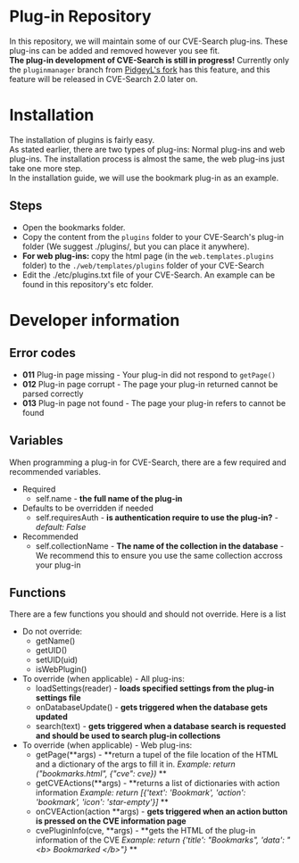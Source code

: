 # Plug-in Repository
In this repository, we will maintain some of our CVE-Search plug-ins. These plug-ins can be added and removed however you see fit.  <br />
**The plug-in development of CVE-Search is still in progress!**
Currently only the `pluginmanager` branch from <a href=www.github.com/PidgeyL/CVE-Search>PidgeyL's fork</a> has this feature, and this feature will be released in CVE-Search 2.0 later on.

# Installation
The installation of plugins is fairly easy. <br />
As stated earlier, there are two types of plug-ins: Normal plug-ins and web plug-ins. The installation process is almost the same, the web plug-ins just take one more step. <br />
In the installation guide, we will use the bookmark plug-in as an example.
## Steps
 * Open the bookmarks folder.
 * Copy the content from the `plugins` folder to your CVE-Search's plug-in folder (We suggest ./plugins/, but you can place it anywhere).
 * **For web plug-ins:** copy the html page (in the `web.templates.plugins` folder) to the `./web/templates/plugins` folder of your CVE-Search
 * Edit the ./etc/plugins.txt file of your CVE-Search. An example can be found in this repository's etc folder.
 
# Developer information
## Error codes
 * **011** Plug-in page missing - Your plug-in did not respond to `getPage()`
 * **012** Plug-in page corrupt - The page your plug-in returned cannot be parsed correctly
 * **013** Plug-in page not found - The page your plug-in refers to cannot be found

## Variables
When programming a plug-in for CVE-Search, there are a few required and recommended variables.

 * Required
    * self.name - **the full name of the plug-in**
 * Defaults to be overridden if needed
    * self.requiresAuth - **is authentication require to use the plug-in?** - *default: False*
 * Recommended
    * self.collectionName - **The name of the collection in the database** - We recommend this to ensure you use the same collection accross your plug-in

## Functions
 There are a few functions you should and should not override. Here is a list
 
 * Do not override:
    * getName()
    * getUID()
    * setUID(uid)
    * isWebPlugin()
 * To override (when applicable) - All plug-ins:
    * loadSettings(reader) - **loads specified settings from the plug-in settings file**
    * onDatabaseUpdate() - **gets triggered when the database gets updated**
    * search(text) - **gets triggered when a database search is requested and should be used to search plug-in collections**
 * To override (when applicable) - Web plug-ins:
    * getPage(\*\*args) - **return a tupel of the file location of the HTML and a dictionary of the args to fill it in. *Example: return ("bookmarks.html", {"cve": cve})* **
    * getCVEActions(\*\*args) - **returns a list of dictionaries with action information *Example: return [{'text': 'Bookmark', 'action': 'bookmark', 'icon': 'star-empty'}]* **
    * onCVEAction(action \*\*args) - **gets triggered when an action button is pressed on the CVE information page**
    * cvePluginInfo(cve, \*\*args) - **gets the HTML of the plug-in information of the CVE *Example: return {'title': "Bookmarks", 'data': "&lt;b&gt; Bookmarked &lt;/b&gt;"}* **
    